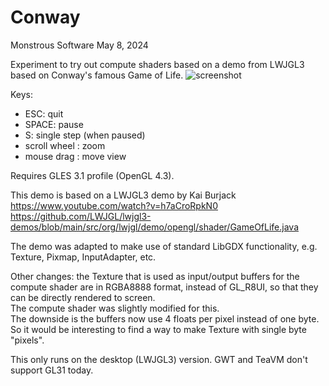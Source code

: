 # Conway

Monstrous Software 
May 8, 2024

Experiment to try out compute shaders based on a demo from LWJGL3 based on 
Conway's famous Game of Life.
![screenshot](https://github.com/MonstrousSoftware/Conway/assets/49096535/74289931-1653-49e2-8660-fb1e45da6d61)

Keys:
- ESC:   quit
- SPACE: pause
- S:     single step (when paused)
- scroll wheel : zoom
- mouse drag : move view

Requires GLES 3.1 profile (OpenGL 4.3).

This demo is based on a LWJGL3 demo by Kai Burjack
https://www.youtube.com/watch?v=h7aCroRpkN0
https://github.com/LWJGL/lwjgl3-demos/blob/main/src/org/lwjgl/demo/opengl/shader/GameOfLife.java

The demo was adapted to make use of standard LibGDX functionality, 
e.g. Texture, Pixmap, InputAdapter, etc.

Other changes: the Texture that is used as input/output buffers for the compute shader are 
in RGBA8888 format, instead of GL_R8UI, so that they can be directly rendered to screen.  
The compute shader was slightly modified for this.   
The downside is the buffers now use 4 floats per pixel instead of one byte.  So it would be interesting
to find a way to make Texture with single byte "pixels".

This only runs on the desktop (LWJGL3) version.  GWT and TeaVM don't support GL31 today. 

